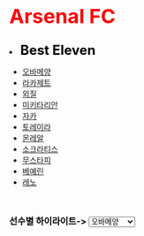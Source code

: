 <!DOCTYPE html>
<html>
  <head>
    <meta charset="utf-8">
    <title>아스날</title>
  </head>
  <body>
    <font size="4" color="red" ><h1>Arsenal FC</h1></font>
    <li><strong><font size="5" color="black">Best Eleven</font></strong></li>
    <ul>
      <li><a href="https://people.search.naver.com/search.naver?where=nexearch&query=%ED%94%BC%EC%97%90%EB%A5%B4%20%EC%98%A4%EB%B0%94%EB%A9%94%EC%96%91&sm=tab_etc&ie=utf8&key=PeopleService&os=479306" target="_blank" title="검색 결과로 이동">오바메양</a></li>
      <li><a href="https://people.search.naver.com/search.naver?where=nexearch&sm=tab_ppn&query=%EC%95%8C%EB%A0%89%EC%83%81%EB%93%9C%EB%A5%B4%EB%9D%BC%EC%B9%B4%EC%A0%9C%ED%8A%B8&os=240090&ie=utf8&key=PeopleService" target="_blank" title="검색 결과로 이동">라카제트</a></li>
      <li><a href="https://people.search.naver.com/search.naver?where=nexearch&sm=tab_ppn&query=%EB%A9%94%EC%88%98%ED%8A%B8%EC%99%B8%EC%A7%88&os=169954&ie=utf8&key=PeopleService" target="_blank" title="검색 결과로 이동">외질</a></li>
      <li><a href="https://people.search.naver.com/search.naver?where=nexearch&sm=tab_ppn&query=%ED%97%A8%EB%A6%AC%ED%81%AC%EB%AF%B8%ED%82%A4%ED%83%80%EB%A6%AC%EC%95%88&os=245531&ie=utf8&key=PeopleService" target="_blank" title="검색 결과로 이동">미키타리안</a></li>
      <li><a href="https://people.search.naver.com/search.naver?where=nexearch&sm=tab_ppn&query=%EA%B7%B8%EB%9D%BC%EB%8B%88%ED%8A%B8%EC%83%A4%EC%B9%B4&os=243949&ie=utf8&key=PeopleService" target="_blank" title="검색 결과로 이동">자카</a></li>
      <li><a href="https://people.search.naver.com/search.naver?where=nexearch&sm=tab_ppn&query=%EB%A3%A8%EC%B9%B4%EC%8A%A4%ED%86%A0%EB%A0%88%EC%9D%B4%EB%9D%BC&os=8124658&ie=utf8&key=PeopleService" target="_blank" title="검색 결과로 이동">토레이라</a></li>
      <li><a href="https://people.search.naver.com/search.naver?where=nexearch&sm=tab_ppn&query=%EB%82%98%EC%B4%88%EB%AA%AC%EB%A0%88%EC%95%8C&os=169469&ie=utf8&key=PeopleService" target="_blank" title="검색 결과로 이동">몬레알</a></li>
      <li><a href="https://people.search.naver.com/search.naver?where=nexearch&sm=tab_ppn&query=%EC%86%8C%ED%81%AC%EB%9D%BC%ED%8B%B0%EC%8A%A4%ED%8C%8C%ED%8C%8C%EC%8A%A4%ED%83%80%ED%86%A0%ED%8F%AC%EC%9A%B8%EB%A1%9C%EC%8A%A4&os=168018&ie=utf8&key=PeopleService" target="_blank" title="검색 결과로 이동">소크라티스</a></li>
      <li><a href="https://people.search.naver.com/search.naver?where=nexearch&sm=tab_ppn&query=%EC%8B%9C%EC%BD%94%EB%93%9C%EB%9E%80%EB%AC%B4%EC%8A%A4%ED%83%80%ED%94%BC&os=244729&ie=utf8&key=PeopleService" target="_blank" title="검색 결과로 이동">무스타피</a></li>
      <li><a href="https://people.search.naver.com/search.naver?where=nexearch&sm=tab_ppn&query=%EC%97%91%ED%86%A0%EB%A5%B4%EB%B2%A0%EC%98%88%EB%A6%B0&os=2337541&ie=utf8&key=PeopleService" target="_blank" title="검색 결과로 이동">베예린</a></li>
      <li><a href="https://people.search.naver.com/search.naver?where=nexearch&sm=tab_ppn&query=%EB%B2%A0%EB%A5%B8%ED%8A%B8%EB%A0%88%EB%85%B8&os=248172&ie=utf8&key=PeopleService" target="_blank" title="검색 결과로 이동">레노</a></li>
    </ul><br><br>
    <form action="https://daehyuck.github.io/web1/" method="post">
      <font size="3" color="black" color2="red"><strong>선수별 하이라이트-></strong></font>
      <select name="highlight">
        <option value="red">오바메양</option>
        <option value="black">라카제트</option>
        <option value="blue">외질</option>
        <option value="red">미키타리안</option>
        <option value="black">자카</option>
        <option value="blue">토레이라</option>
        <option value="red">몬레알</option>
        <option value="black">소크라티스</option>
        <option value="blue">무스타피</option>
        <option value="red">베예린</option>
        <option value="black">레노</option>
        <input type="submit" value="이동">
      </select>
    </form>

  </body>
</html>
